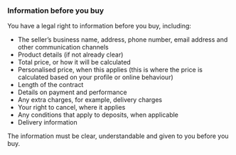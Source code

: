 ###  Information before you buy

You have a legal right to information before you buy, including:

  * The seller’s business name, address, phone number, email address and other communication channels 
  * Product details (if not already clear) 
  * Total price, or how it will be calculated 
  * Personalised price, when this applies (this is where the price is calculated based on your profile or online behaviour) 
  * Length of the contract 
  * Details on payment and performance 
  * Any extra charges, for example, delivery charges 
  * Your right to cancel, where it applies 
  * Any conditions that apply to deposits, when applicable 
  * Delivery information 

The information must be clear, understandable and given to you before you buy.
